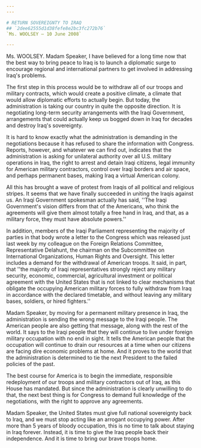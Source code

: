 ```yaml
---
---

# RETURN SOVEREIGNTY TO IRAQ
## `2dee62555d1d38fefe8e2bc3fc272b76`
`Ms. WOOLSEY — 10 June 2008`

---
```



Ms. WOOLSEY. Madam Speaker, I have believed for a long time now that 
the best way to bring peace to Iraq is to launch a diplomatic surge to 
encourage regional and international partners to get involved in 
addressing Iraq's problems.

The first step in this process would be to withdraw all of our troops 
and military contracts, which would create a positive climate, a 
climate that would allow diplomatic efforts to actually begin. But 
today, the administration is taking our country in quite the opposite 
direction. It is negotiating long-term security arrangements with the 
Iraqi Government, arrangements that could actually keep us bogged down 
in Iraq for decades and destroy Iraq's sovereignty.



It is hard to know exactly what the administration is demanding in 
the negotiations because it has refused to share the information with 
Congress. Reports, however, and whatever we can find out, indicates 
that the administration is asking for unilateral authority over all 
U.S. military operations in Iraq, the right to arrest and detain Iraqi 
citizens, legal immunity for American military contractors, control 
over Iraqi borders and air space, and perhaps permanent bases, making 
Iraq a virtual American colony.

All this has brought a wave of protest from Iraqis of all political 
and religious stripes. It seems that we have finally succeeded in 
uniting the Iraqis against us. An Iraqi Government spokesman actually 
has said, ''The Iraqi Government's vision differs from that of the 
Americans, who think the agreements will give them almost totally a 
free hand in Iraq, and that, as a military force, they must have 
absolute powers.''

In addition, members of the Iraqi Parliament representing the 
majority of parties in that body wrote a letter to the Congress which 
was released just last week by my colleague on the Foreign Relations 
Committee, Representative Delahunt, the chairman on the Subcommittee on 
International Organizations, Human Rights and Oversight. This letter 
includes a demand for the withdrawal of American troops. It said, in 
part, that ''the majority of Iraqi representatives strongly reject any 
military security, economic, commercial, agricultural investment or 
political agreement with the United States that is not linked to clear 
mechanisms that obligate the occupying American military forces to 
fully withdraw from Iraq in accordance with the declared timetable, and 
without leaving any military bases, soldiers, or hired fighters.''

Madam Speaker, by moving for a permanent military presence in Iraq, 
the administration is sending the wrong message to the Iraqi people. 
The American people are also getting that message, along with the rest 
of the world. It says to the Iraqi people that they will continue to 
live under foreign military occupation with no end in sight. It tells 
the American people that the occupation will continue to drain our 
resources at a time when our citizens are facing dire economic problems 
at home. And it proves to the world that the administration is 
determined to tie the next President to the failed policies of the 
past.

The best course for America is to begin the immediate, responsible 
redeployment of our troops and military contractors out of Iraq, as 
this House has mandated. But since the administration is clearly 
unwilling to do that, the next best thing is for Congress to demand 
full knowledge of the negotiations, with the right to approve any 
agreements.

Madam Speaker, the United States must give full national sovereignty 
back to Iraq, and we must stop acting like an arrogant occupying power. 
After more than 5 years of bloody occupation, this is no time to talk 
about staying in Iraq forever. Instead, it is time to give the Iraq 
people back their independence. And it is time to bring our brave 
troops home.
